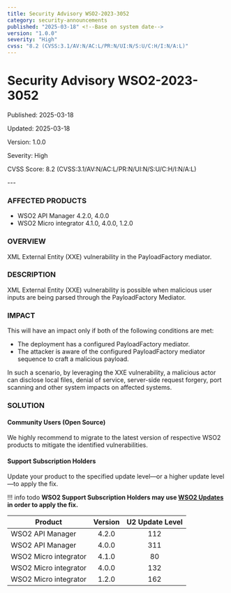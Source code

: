 ```yaml
---
title: Security Advisory WSO2-2023-3052
category: security-announcements
published: "2025-03-18" <!--Base on system date-->
version: "1.0.0"
severity: "High"
cvss: "8.2 (CVSS:3.1/AV:N/AC:L/PR:N/UI:N/S:U/C:H/I:N/A:L)"
---
```


# Security Advisory WSO2-2023-3052

<p class="doc-info">Published: 2025-03-18</p> <!--Base on system date-->
<p class="doc-info">Updated: 2025-03-18</p>
<p class="doc-info">Version: 1.0.0</p>
<p class="doc-info">Severity: High</p>
<p class="doc-info">CVSS Score: 8.2 (CVSS:3.1/AV:N/AC:L/PR:N/UI:N/S:U/C:H/I:N/A:L)</p>
---

### AFFECTED PRODUCTS
* WSO2 API Manager 4.2.0, 4.0.0
* WSO2 Micro integrator 4.1.0, 4.0.0, 1.2.0


### OVERVIEW
XML External Entity (XXE) vulnerability in the PayloadFactory mediator.


### DESCRIPTION
XML External Entity (XXE) vulnerability is possible when malicious user inputs are being parsed through the PayloadFactory Mediator.


### IMPACT
This will have an impact only if both of the following conditions are met:

* The deployment has a configured PayloadFactory mediator.  
* The attacker is aware of the configured PayloadFactory mediator sequence to craft a malicious payload.

In such a scenario, by leveraging the XXE vulnerability, a malicious actor can disclose local files, denial of service, server-side request forgery, port scanning and other system impacts on affected systems.


### SOLUTION

#### Community Users (Open Source)
We highly recommend to migrate to the latest version of respective WSO2 products to mitigate the identified vulnerabilities.


#### Support Subscription Holders

Update your product to the specified update level—or a higher update level—to apply the fix.

!!! info todo
    **WSO2 Support Subscription Holders may use [WSO2 Updates](https://wso2.com/updates/) in order to apply the fix.**

| Product               | Version | U2 Update Level |
| --------------------- | :-----: | :-------------: |
| WSO2 API Manager      |  4.2.0  |       112       |
| WSO2 API Manager      |  4.0.0  |       311       |
| WSO2 Micro integrator |  4.1.0  |       80        |
| WSO2 Micro integrator |  4.0.0  |       132       |
| WSO2 Micro integrator |  1.2.0  |       162       |

